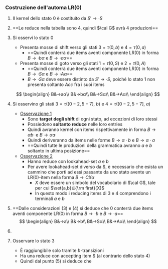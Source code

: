### Costruzione dell'automa LR(0)

1. Il kernel dello stato $0$ è costituito da $S'→·S$

2. ==Le reduce nella tabella sono 4, quindi $\cal G$ avrà 4 produzioni==

3. Si osservi lo stato $0$

   - Presenta mosse di shift verso gli stati $3=τ(0,b)$ e $4=τ(0,a)$
     - ==Quindi conterrà due items aventi componente LR(0) in forma $B→·bα$ e $B→·aα$==
   - Presenta mosse di goto verso gli stati $1=τ(0,S)$ e $2=τ(0,A)$
     - ==Quindi conterrà due items aventi componente LR(0) in forma $B→·Sα$ e $B→·Aα$==
     - $B→·Sα$ deve essere distinto da $S'→·S$, poiché lo stato $1$ non presenta soltanto $Acc$ fra i suoi items

   $$
   \begin{align}
   B&→aα\\
   B&→bα\\
   B&→Sα\\
   B&→Aα\\
   \end{align}
   $$

   

4. Si osservino gli stati $3=τ([0-2,5-7],\ b)$ e $4=τ([0-2,5-7],\ a)$

   - <u>Osservazione 1</u>
     - Sono **target degli shift** di ogni stato, ad eccezioni di loro stessi
     - Possiedono **soltanto reduce** nelle loro entries
     - Quindi avranno kernel con items rispettivamente in forma $B→αb·$ e $B→αa·$
     - Quindi deriveranno da items nelle forme $B→α·b$ e $B→α·a$
     - ==Quindi tutte le produzioni della grammatica avranno $a$ e $b$ soltanto in ultima posizione==
   - <u>Osservazione 2</u>
     - Hanno reduce con lookahead-set $a$ e $b$
     - Per avere lookahead-set diverso da $\$$, è necessario che esista un cammino che porti ad essi passante da uno stato avente un LR(0)-item nella forma $B→CΧα$
       - $X$ deve essere un simbolo del vocabolario di $\cal G$, tale per cui $\set{a,b}⊆{\rm first}(X)$
       - In questo modo i reducing items di $3$ e $4$ comprendono i terminali $a$ e $b$

5. ==Dalle considerazioni (3) e (4) si deduce che $0$ conterrà due items aventi componente LR(0) in forma $B→·b$ e $B→·a$==
   $$
   \begin{align}
   B&→a\\
   B&→b\\
   B&→Sα\\
   B&→Aα\\
   \end{align}
   $$
   
6. 

7. Osservare lo stato $3$

   - È raggiungibile solo tramite $b$-transizioni
   - Ha una reduce con accepting item $\$$ (al contrario dello stato $4$)
   - Quindi dal punto (5) si deduce che 





